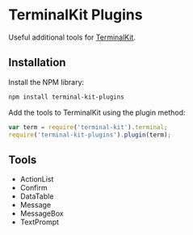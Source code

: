 # TerminalKit Plugins

Useful additional tools for [TerminalKit](https://github.com/cronvel/terminal-kit).

## Installation

Install the NPM library:
```bash
npm install terminal-kit-plugins
```

Add the tools to TerminalKit using the plugin method:
```js
var term = require('terminal-kit').terminal;
require('terminal-kit-plugins').plugin(term);
```

## Tools

 - ActionList
 - Confirm
 - DataTable
 - Message
 - MessageBox
 - TextPrompt
